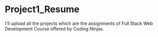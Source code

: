 # Project1_Resume
I'll upload all the projects which are the assignments of Full Stack Web Development Course offered by Coding Ninjas.
